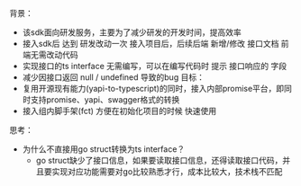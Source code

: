 背景：
* 该sdk面向研发服务，主要为了减少研发的开发时间，提高效率
* 接入sdk后 达到 研发改动一次 接入项目后，后续后端 新增/修改 接口文档 前端无需改动代码
* 实现接口的ts interface 无需编写，可以在编写代码时 提示 接口响应的 字段
* 减少因接口返回 null / undefined 导致的bug
目标：
* 复用开源现有能力(yapi-to-typescript)的同时，接入内部promise平台，即同时支持promise、yapi、swagger格式的转换
* 接入组内脚手架(fct) 方便在初始化项目的时候 快速使用

思考：
* 为什么不直接用go struct转换为ts interface？
    * go struct缺少了接口信息，如果要读取接口信息，还得读取接口代码，并且要实现对应功能需要对go比较熟悉才行，成本比较大，技术栈不匹配
